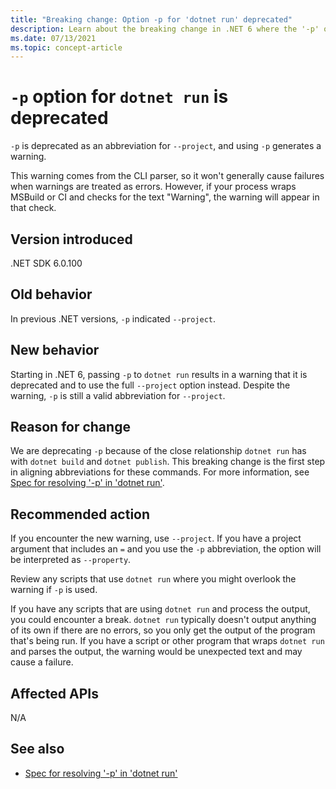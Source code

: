 ```yaml
---
title: "Breaking change: Option -p for 'dotnet run' deprecated"
description: Learn about the breaking change in .NET 6 where the '-p' option is deprecated for 'dotnet run'.
ms.date: 07/13/2021
ms.topic: concept-article
---
```

# `-p` option for `dotnet run` is deprecated

`-p` is deprecated as an abbreviation for `--project`, and using `-p` generates a warning.

This warning comes from the CLI parser, so it won't generally cause failures when warnings are treated as errors. However, if your process wraps MSBuild or CI and checks for the text "Warning", the warning will appear in that check.

## Version introduced

.NET SDK 6.0.100

## Old behavior

In previous .NET versions, `-p` indicated `--project`.

## New behavior

Starting in .NET 6, passing `-p` to `dotnet run` results in a warning that it is deprecated and to use the full `--project` option instead. Despite the warning, `-p` is still a valid abbreviation for `--project`.

## Reason for change

We are deprecating `-p` because of the close relationship `dotnet run` has with `dotnet build` and `dotnet publish`. This breaking change is the first step in aligning abbreviations for these commands. For more information, see [Spec for resolving '-p' in 'dotnet run'](https://github.com/dotnet/designs/pull/229/files).

## Recommended action

If you encounter the new warning, use `--project`. If you have a project argument that includes an `=` and you use the `-p` abbreviation, the option will be interpreted as `--property`.

Review any scripts that use `dotnet run` where you might overlook the warning if `-p` is used.

If you have any scripts that are using `dotnet run` and process the output, you could encounter a break. `dotnet run` typically doesn't output anything of its own if there are no errors, so you only get the output of the program that's being run. If you have a script or other program that wraps `dotnet run` and parses the output, the warning would be unexpected text and may cause a failure.

## Affected APIs

N/A

## See also

- [Spec for resolving '-p' in 'dotnet run'](https://github.com/dotnet/designs/pull/229/files)

<!--

### Affected APIs

Not detectable via API analysis.

-->

